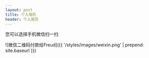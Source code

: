 ```yaml
---
layout: post
title: 个人简历
header: 个人简历
---
```


您可以选择手机微信扫一扫

![微信二维码付款给Freud]({{ '/styles/images/weixin.png' | prepend: site.baseurl }})



